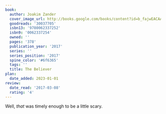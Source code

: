 ```yaml
---
book:
  author: Joakim Zander
  cover_image_url: http://books.google.com/books/content?id=b_fajwEACAAJ&printsec=frontcover&img=1&zoom=1&source=gbs_api
  goodreads: '30037705'
  isbn13: '9780062337252'
  isbn9: '0062337254'
  owned: ''
  pages: '378'
  publication_year: '2017'
  series: ''
  series_position: '2017'
  spine_color: '#6f6365'
  tags: ''
  title: The Believer
plan:
  date_added: 2023-01-01
review:
  date_read: '2017-03-08'
  rating: '4'
---
```


Well, *that* was timely enough to be a little scary.
